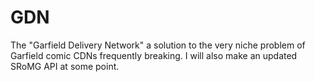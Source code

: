 # GDN
 The "Garfield Delivery Network" a solution to the very niche problem of Garfield comic CDNs frequently breaking. I will also make an updated SRoMG API at some point.
